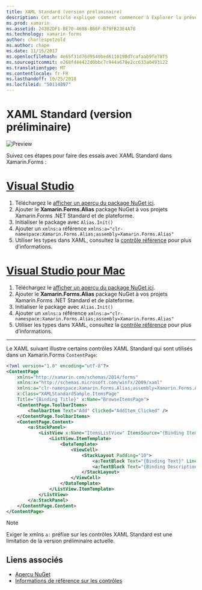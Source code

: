 ```yaml
---
title: XAML Standard (version préliminaire)
description: Cet article explique comment commencer à Explorer la préversion Standard de XAML dans Xamarin.Forms.
ms.prod: xamarin
ms.assetid: 24382DF1-BE70-4608-B86F-B79FB23E4A78
ms.technology: xamarin-forms
author: charlespetzold
ms.author: chape
ms.date: 11/15/2017
ms.openlocfilehash: 4e65f31d76d9540bed6110198d7cafaab9fe78f5
ms.sourcegitcommit: e268fd44422d0bbc7c944a678e2cc633a0493122
ms.translationtype: MT
ms.contentlocale: fr-FR
ms.lasthandoff: 10/25/2018
ms.locfileid: "50114897"
---
```

# <a name="xaml-standard-preview"></a>XAML Standard (version préliminaire)

![Preview](~/media/shared/preview.png)

Suivez ces étapes pour faire des essais avec XAML Standard dans Xamarin.Forms :

# <a name="visual-studiotabwindows"></a>[Visual Studio](#tab/windows)

1. Téléchargez le [afficher un aperçu du package NuGet ici](https://aka.ms/xf-xamlstandard-nuget).
2. Ajouter le **Xamarin.Forms.Alias** package NuGet à vos projets Xamarin.Forms .NET Standard et de plateforme.
3. Initialiser le package avec `Alias.Init()`
4. Ajouter un `xmlns:a` référence `xmlns:a="clr-namespace:Xamarin.Forms.Alias;assembly=Xamarin.Forms.Alias"`
5. Utiliser les types dans XAML, consultez la [contrôle référence](controls.md) pour plus d’informations.

# <a name="visual-studio-for-mactabmacos"></a>[Visual Studio pour Mac](#tab/macos)

1. Téléchargez le [afficher un aperçu du package NuGet ici](https://aka.ms/xf-xamlstandard-nuget).
2. Ajouter le **Xamarin.Forms.Alias** package NuGet à vos projets Xamarin.Forms .NET Standard et de plateforme.
3. Initialiser le package avec `Alias.Init()`
4. Ajouter un `xmlns:a` référence `xmlns:a="clr-namespace:Xamarin.Forms.Alias;assembly=Xamarin.Forms.Alias"`
5. Utiliser les types dans XAML, consultez la [contrôle référence](controls.md) pour plus d’informations.

-----

Le XAML suivant illustre certains contrôles XAML Standard qui sont utilisés dans un Xamarin.Forms `ContentPage`:

```xml
<?xml version="1.0" encoding="utf-8"?>
<ContentPage 
    xmlns="http://xamarin.com/schemas/2014/forms" 
    xmlns:x="http://schemas.microsoft.com/winfx/2009/xaml" 
    xmlns:a="clr-namespace:Xamarin.Forms.Alias;assembly=Xamarin.Forms.Alias"
    x:Class="XAMLStandardSample.ItemsPage" 
    Title="{Binding Title}" x:Name="BrowseItemsPage">
    <ContentPage.ToolbarItems>
        <ToolbarItem Text="Add" Clicked="AddItem_Clicked" />
    </ContentPage.ToolbarItems>
    <ContentPage.Content>
        <a:StackPanel>
            <ListView x:Name="ItemsListView" ItemsSource="{Binding Items}" VerticalOptions="FillAndExpand" HasUnevenRows="true" RefreshCommand="{Binding LoadItemsCommand}" IsPullToRefreshEnabled="true" IsRefreshing="{Binding IsBusy, Mode=OneWay}" CachingStrategy="RecycleElement" ItemSelected="OnItemSelected">
                <ListView.ItemTemplate>
                    <DataTemplate>
                        <ViewCell>
                            <StackLayout Padding="10">
                                <a:TextBlock Text="{Binding Text}" LineBreakMode="NoWrap" Style="{DynamicResource ListItemTextStyle}" FontSize="16" />
                                <a:TextBlock Text="{Binding Description}" LineBreakMode="NoWrap" Style="{DynamicResource ListItemDetailTextStyle}" FontSize="13" />
                            </StackLayout>
                        </ViewCell>
                    </DataTemplate>
                </ListView.ItemTemplate>
            </ListView>
        </a:StackPanel>
    </ContentPage.Content>
</ContentPage>
```

> [!NOTE]
> Exiger le xmlns `a:` préfixe sur les contrôles XAML Standard est une limitation de la version préliminaire actuelle.


## <a name="related-links"></a>Liens associés

- [Aperçu NuGet](https://aka.ms/xf-xamlstandard-nuget)
- [Informations de référence sur les contrôles](controls.md)
